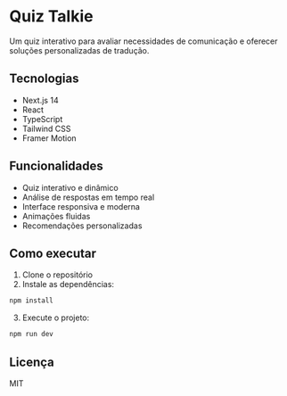 # Quiz Talkie

Um quiz interativo para avaliar necessidades de comunicação e oferecer soluções personalizadas de tradução.

## Tecnologias

- Next.js 14
- React
- TypeScript
- Tailwind CSS
- Framer Motion

## Funcionalidades

- Quiz interativo e dinâmico
- Análise de respostas em tempo real
- Interface responsiva e moderna
- Animações fluidas
- Recomendações personalizadas

## Como executar

1. Clone o repositório
2. Instale as dependências:
```bash
npm install
```
3. Execute o projeto:
```bash
npm run dev
```

## Licença

MIT
